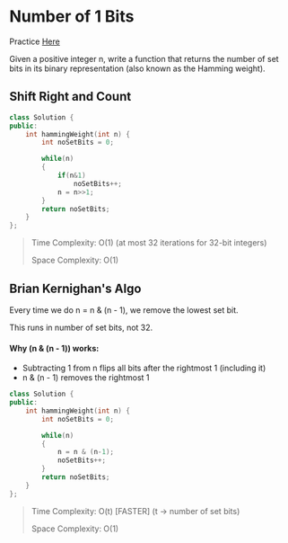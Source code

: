 # Number of 1 Bits

Practice [Here](https://leetcode.com/problems/number-of-1-bits/description/)

Given a positive integer n, write a function that returns the number of set bits in its binary representation (also known as the Hamming weight).

## Shift Right and Count


```cpp
class Solution {
public:
    int hammingWeight(int n) {
        int noSetBits = 0;

        while(n)
        {
            if(n&1)
                noSetBits++;
            n = n>>1;
        }
        return noSetBits;
    }
};
```


> Time Complexity: O(1) (at most 32 iterations for 32-bit integers)
>
> Space Complexity: O(1)

## Brian Kernighan's Algo

Every time we do n = n & (n - 1), we remove the lowest set bit.

This runs in number of set bits, not 32.

#### Why (n & (n - 1)) works:
- Subtracting 1 from n flips all bits after the rightmost 1 (including it)
- n & (n - 1) removes the rightmost 1
  

```cpp
class Solution {
public:
    int hammingWeight(int n) {
        int noSetBits = 0;

        while(n)
        {
            n = n & (n-1);
            noSetBits++;
        }
        return noSetBits;
    }
};
```


> Time Complexity: O(t) [FASTER] (t ->  number of set bits)
>
> Space Complexity: O(1)